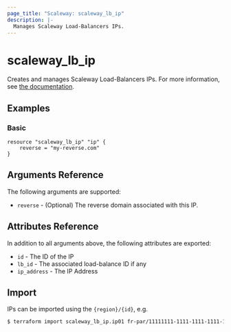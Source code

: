```yaml
---
page_title: "Scaleway: scaleway_lb_ip"
description: |-
  Manages Scaleway Load-Balancers IPs.
---
```


# scaleway_lb_ip

Creates and manages Scaleway Load-Balancers IPs.
For more information, see [the documentation](https://developers.scaleway.com/en/products/lb/api).

## Examples

### Basic

```hcl
resource "scaleway_lb_ip" "ip" {
    reverse = "my-reverse.com"
}
```

## Arguments Reference

The following arguments are supported:

- `reverse` - (Optional) The reverse domain associated with this IP.

## Attributes Reference

In addition to all arguments above, the following attributes are exported:

- `id` - The ID of the IP
- `lb_id` - The associated load-balance ID if any
- `ip_address` -  The IP Address


## Import

IPs can be imported using the `{region}/{id}`, e.g.

```bash
$ terraform import scaleway_lb_ip.ip01 fr-par/11111111-1111-1111-1111-111111111111
```
